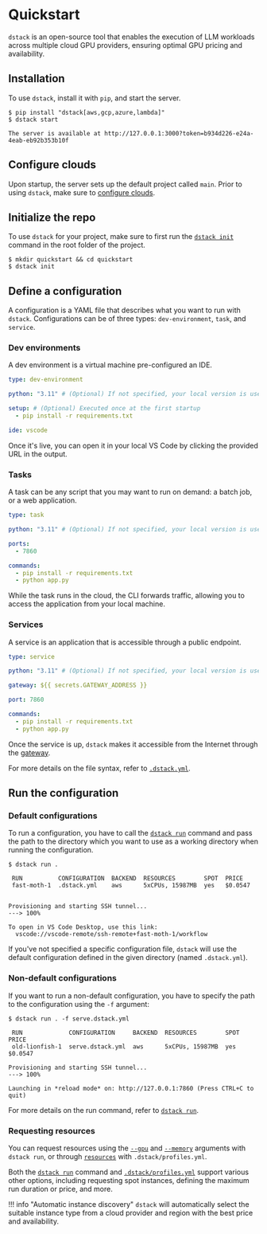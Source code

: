 # Quickstart

`dstack` is an open-source tool that enables the execution of LLM workloads across multiple cloud GPU providers, ensuring
optimal GPU pricing and availability.

## Installation

To use `dstack`, install it with `pip`, and start the server.

<div class="termy">

```shell
$ pip install "dstack[aws,gcp,azure,lambda]"
$ dstack start

The server is available at http://127.0.0.1:3000?token=b934d226-e24a-4eab-eb92b353b10f
```

</div>

## Configure clouds

Upon startup, the server sets up the default project called `main`.
Prior to using `dstack`, make sure to [configure clouds](guides/clouds.md#configuring-backends).

[//]: # (![]&#40;../assets/images/dstack-hub-view-project-empty.png&#41;{ width=800 })

[//]: # (Once cloud backends are configured, `dstack` will be able to provision cloud resources across configured clouds, ensuring)
[//]: # (the best price and higher availability.)

## Initialize the repo

To use `dstack` for your project, make sure to first run the [`dstack init`](reference/cli/init.md) command in the root folder of the project.

<div class="termy">

```shell
$ mkdir quickstart && cd quickstart
$ dstack init
```

</div>

## Define a configuration

A configuration is a YAML file that describes what you want to run with `dstack`. Configurations can be of three
types: `dev-environment`, `task`, and `service`.

### Dev environments

A dev environment is a virtual machine pre-configured an IDE.

<div editor-title=".dstack.yml"> 

```yaml
type: dev-environment

python: "3.11" # (Optional) If not specified, your local version is used

setup: # (Optional) Executed once at the first startup
  - pip install -r requirements.txt

ide: vscode
```

</div>

Once it's live, you can open it in your local VS Code by clicking the provided URL in the output.

### Tasks

A task can be any script that you may want to run on demand: a batch job, or a web application.

<div editor-title="serve.dstack.yml"> 

```yaml
type: task

python: "3.11" # (Optional) If not specified, your local version is used

ports:
  - 7860

commands:
  - pip install -r requirements.txt
  - python app.py
```

</div>

While the task runs in the cloud, the CLI forwards traffic, allowing you to access the application from your local
machine. 

### Services

A service is an application that is accessible through a public endpoint.

<div editor-title="deploy.dstack.yml"> 

```yaml
type: service

python: "3.11" # (Optional) If not specified, your local version is used

gateway: ${{ secrets.GATEWAY_ADDRESS }}

port: 7860

commands:
  - pip install -r requirements.txt
  - python app.py
```

</div>

Once the service is up, `dstack` makes it accessible from the Internet through
the [gateway](guides/services.md#configure-a-gateway-address).

[//]: # (!!! info "Configuration filename")
[//]: # (    The configuration file must be named with the suffix `.dstack.yml`. For example,)
[//]: # (    you can name the configuration file `.dstack.yml` or `serve.dstack.yml`. You can define)
[//]: # (    these configurations anywhere within your project. )
[//]: # (    )
[//]: # (    Each folder may have one default configuration file named `.dstack.yml`.)

For more details on the file syntax, refer to [`.dstack.yml`](../docs/reference/dstack.yml/index.md).

## Run the configuration

### Default configurations

To run a configuration, you have to call the [`dstack run`](reference/cli/run.md) command and pass the path to the 
directory which you want to use as a working directory when running the configuration.

<div class="termy">

```shell
$ dstack run . 

 RUN          CONFIGURATION  BACKEND  RESOURCES        SPOT  PRICE
 fast-moth-1  .dstack.yml    aws      5xCPUs, 15987MB  yes   $0.0547


Provisioning and starting SSH tunnel...
---> 100%

To open in VS Code Desktop, use this link:
  vscode://vscode-remote/ssh-remote+fast-moth-1/workflow
```

</div>

If you've not specified a specific configuration file, `dstack` will use the default configuration
defined in the given directory (named `.dstack.yml`).

### Non-default configurations

If you want to run a non-default configuration, you have to specify the path to the configuration
using the `-f` argument:

<div class="termy">

```shell
$ dstack run . -f serve.dstack.yml

 RUN             CONFIGURATION     BACKEND  RESOURCES        SPOT  PRICE
 old-lionfish-1  serve.dstack.yml  aws      5xCPUs, 15987MB  yes   $0.0547

Provisioning and starting SSH tunnel...
---> 100%

Launching in *reload mode* on: http://127.0.0.1:7860 (Press CTRL+C to quit)
```

</div>

[//]: # (!!! info "Port forwarding")
[//]: # (    By default, `dstack` forwards the ports used by dev environments and tasks to your local machine for convenient access.)

For more details on the run command, refer to [`dstack run`](reference/cli/run.md).

### Requesting resources

You can request resources using the [`--gpu`](reference/cli/run.md#GPU) 
and [`--memory`](reference/cli/run.md#MEMORY) arguments with `dstack run`, 
or through [`resources`](reference/profiles.yml.md#RESOURCES) with `.dstack/profiles.yml`.

Both the [`dstack run`](reference/cli/run.md) command and [`.dstack/profiles.yml`](reference/profiles.yml.md)
support various other options, including requesting spot instances, defining the maximum run duration or price, and
more.

!!! info "Automatic instance discovery"
    `dstack` will automatically select the suitable instance type from a cloud provider and region with the best
    price and availability.